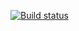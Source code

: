 [![Build status](https://ci.appveyor.com/api/projects/status/ophxj7r9qq0xum52?svg=true)](https://ci.appveyor.com/project/osyualex/pattern2task)
